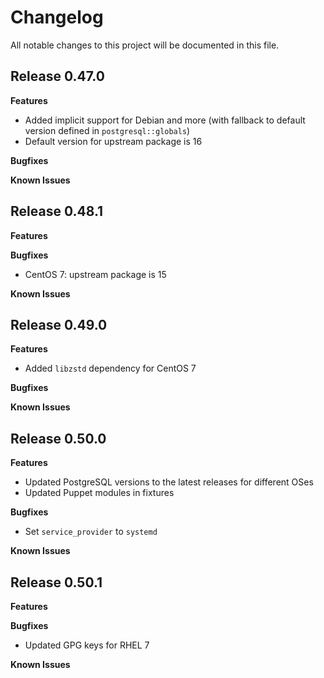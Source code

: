 # Changelog

All notable changes to this project will be documented in this file.

## Release 0.47.0

**Features**

* Added implicit support for Debian and more (with fallback to default version
  defined in `postgresql::globals`)
* Default version for upstream package is 16

**Bugfixes**

**Known Issues**

## Release 0.48.1

**Features**

**Bugfixes**

* CentOS 7: upstream package is 15

**Known Issues**

## Release 0.49.0

**Features**

* Added `libzstd` dependency for CentOS 7

**Bugfixes**

**Known Issues**

## Release 0.50.0

**Features**

* Updated PostgreSQL versions to the latest releases for different OSes
* Updated Puppet modules in fixtures

**Bugfixes**

* Set `service_provider` to `systemd`

**Known Issues**

## Release 0.50.1

**Features**

**Bugfixes**

* Updated GPG keys for RHEL 7

**Known Issues**